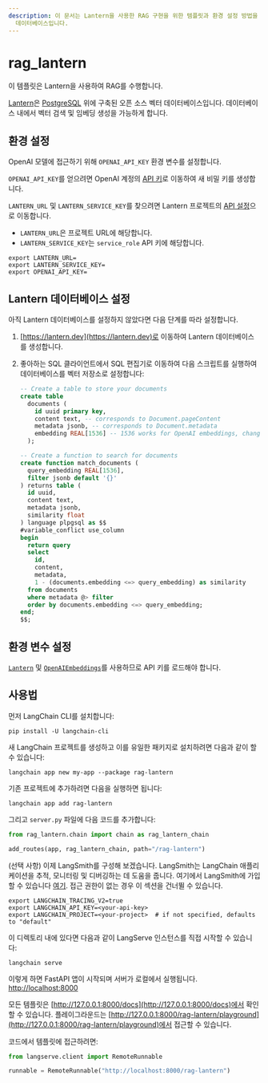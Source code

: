 ```yaml
---
description: 이 문서는 Lantern을 사용한 RAG 구현을 위한 템플릿과 환경 설정 방법을 안내합니다. PostgreSQL 기반의 벡터
  데이터베이스입니다.
---
```


# rag_lantern

이 템플릿은 Lantern을 사용하여 RAG를 수행합니다.

[Lantern](https://lantern.dev)은 [PostgreSQL](https://en.wikipedia.org/wiki/PostgreSQL) 위에 구축된 오픈 소스 벡터 데이터베이스입니다. 데이터베이스 내에서 벡터 검색 및 임베딩 생성을 가능하게 합니다.

## 환경 설정

OpenAI 모델에 접근하기 위해 `OPENAI_API_KEY` 환경 변수를 설정합니다.

`OPENAI_API_KEY`를 얻으려면 OpenAI 계정의 [API 키](https://platform.openai.com/account/api-keys)로 이동하여 새 비밀 키를 생성합니다.

`LANTERN_URL` 및 `LANTERN_SERVICE_KEY`를 찾으려면 Lantern 프로젝트의 [API 설정](https://lantern.dev/dashboard/project/_/settings/api)으로 이동합니다.

- `LANTERN_URL`은 프로젝트 URL에 해당합니다.
- `LANTERN_SERVICE_KEY`는 `service_role` API 키에 해당합니다.

```shell
export LANTERN_URL=
export LANTERN_SERVICE_KEY=
export OPENAI_API_KEY=
```


## Lantern 데이터베이스 설정

아직 Lantern 데이터베이스를 설정하지 않았다면 다음 단계를 따라 설정합니다.

1. [https://lantern.dev](https://lantern.dev)로 이동하여 Lantern 데이터베이스를 생성합니다.
2. 좋아하는 SQL 클라이언트에서 SQL 편집기로 이동하여 다음 스크립트를 실행하여 데이터베이스를 벡터 저장소로 설정합니다:
   
   ```sql
   -- Create a table to store your documents
   create table
     documents (
       id uuid primary key,
       content text, -- corresponds to Document.pageContent
       metadata jsonb, -- corresponds to Document.metadata
       embedding REAL[1536] -- 1536 works for OpenAI embeddings, change as needed
     );
   
   -- Create a function to search for documents
   create function match_documents (
     query_embedding REAL[1536],
     filter jsonb default '{}'
   ) returns table (
     id uuid,
     content text,
     metadata jsonb,
     similarity float
   ) language plpgsql as $$
   #variable_conflict use_column
   begin
     return query
     select
       id,
       content,
       metadata,
       1 - (documents.embedding <=> query_embedding) as similarity
     from documents
     where metadata @> filter
     order by documents.embedding <=> query_embedding;
   end;
   $$;
   ```


## 환경 변수 설정

[`Lantern`](https://python.langchain.com/docs/integrations/vectorstores/lantern) 및 [`OpenAIEmbeddings`](https://python.langchain.com/docs/integrations/text_embedding/openai)를 사용하므로 API 키를 로드해야 합니다.

## 사용법

먼저 LangChain CLI를 설치합니다:

```shell
pip install -U langchain-cli
```


새 LangChain 프로젝트를 생성하고 이를 유일한 패키지로 설치하려면 다음과 같이 할 수 있습니다:

```shell
langchain app new my-app --package rag-lantern
```


기존 프로젝트에 추가하려면 다음을 실행하면 됩니다:

```shell
langchain app add rag-lantern
```


그리고 `server.py` 파일에 다음 코드를 추가합니다:

```python
from rag_lantern.chain import chain as rag_lantern_chain

add_routes(app, rag_lantern_chain, path="/rag-lantern")
```


(선택 사항) 이제 LangSmith를 구성해 보겠습니다.
LangSmith는 LangChain 애플리케이션을 추적, 모니터링 및 디버깅하는 데 도움을 줍니다.
여기에서 LangSmith에 가입할 수 있습니다 [여기](https://smith.langchain.com/).
접근 권한이 없는 경우 이 섹션을 건너뛸 수 있습니다.

```shell
export LANGCHAIN_TRACING_V2=true
export LANGCHAIN_API_KEY=<your-api-key>
export LANGCHAIN_PROJECT=<your-project>  # if not specified, defaults to "default"
```


이 디렉토리 내에 있다면 다음과 같이 LangServe 인스턴스를 직접 시작할 수 있습니다:

```shell
langchain serve
```


이렇게 하면 FastAPI 앱이 시작되며 서버가 로컬에서 실행됩니다.
[http://localhost:8000](http://localhost:8000)

모든 템플릿은 [http://127.0.0.1:8000/docs](http://127.0.0.1:8000/docs)에서 확인할 수 있습니다.
플레이그라운드는 [http://127.0.0.1:8000/rag-lantern/playground](http://127.0.0.1:8000/rag-lantern/playground)에서 접근할 수 있습니다.

코드에서 템플릿에 접근하려면:

```python
from langserve.client import RemoteRunnable

runnable = RemoteRunnable("http://localhost:8000/rag-lantern")
```